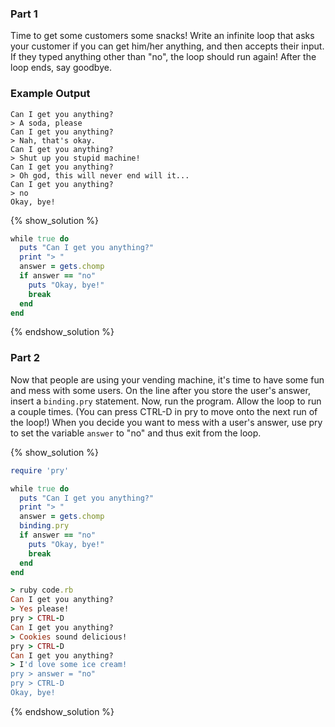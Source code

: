 ### Part 1

Time to get some customers some snacks! Write an infinite loop that asks your
customer if you can get him/her anything, and then accepts their input. If
they typed anything other than "no", the loop should run again! After the
loop ends, say goodbye.

### Example Output

```
Can I get you anything?
> A soda, please
Can I get you anything?
> Nah, that's okay.
Can I get you anything?
> Shut up you stupid machine!
Can I get you anything?
> Oh god, this will never end will it...
Can I get you anything?
> no
Okay, bye!
```

{% show_solution %}
```ruby
while true do
  puts "Can I get you anything?"
  print "> "
  answer = gets.chomp
  if answer == "no"
    puts "Okay, bye!"
    break
  end
end
```
{% endshow_solution %}


### Part 2

Now that people are using your vending machine, it's time to have some fun
and mess with some users. On the line after you store the user's answer,
insert a `binding.pry` statement. Now, run
the program. Allow the loop to run a couple times. (You can press
CTRL-D in pry to move onto the next run of the loop!)
When you decide you want to
mess with a user's answer, use pry to set the variable `answer` to "no" and
thus exit from the loop.

{% show_solution %}
```ruby
require 'pry'

while true do
  puts "Can I get you anything?"
  print "> "
  answer = gets.chomp
  binding.pry
  if answer == "no"
    puts "Okay, bye!"
    break
  end
end
```

```ruby
> ruby code.rb
Can I get you anything?
> Yes please!
pry > CTRL-D
Can I get you anything?
> Cookies sound delicious!
pry > CTRL-D
Can I get you anything?
> I'd love some ice cream!
pry > answer = "no"
pry > CTRL-D
Okay, bye!
```
{% endshow_solution %}

